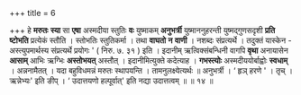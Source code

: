 +++
title = 6

+++
हे **मरुतः** **स्या** सा **एषा** अस्मदीया स्तुतिः **वः** युष्माकम् **अनुभर्त्री** युष्माननुहरन्ती युष्मद्गुणसदृशी **प्रति** **ष्टोभति** प्रत्येकं स्तौति । स्तोभतिः स्तुतिकर्मा । तथा **वाघतो** **न** **वाणी** । नशब्दः संप्रत्यर्थे । तदुक्तं यास्केन - अस्त्युपमार्थस्य संप्रत्यर्थे प्रयोगः ' ( निरु. ७. ३१ ) इति । इदानीम् ऋत्विक्संबन्धिनी वागपि **वृथा** अनायासेन **आसाम्** आभिः ऋग्भिः **अस्तोभयत्** अस्तौत् । इदानीमित्युक्ते कदेत्याह । **गभस्त्योः** अस्मदीययोर्बाह्वोः **स्वधाम्** । अन्ननामैतत् । यदा बहुविधमन्नं मरुतः स्थापयन्ति । तामनुलक्ष्येत्यर्थः ॥ अनुभर्त्री ।  ‘ हृञ् हरणे ' । तृच् । ऋन्नेभ्यः' इति ङीप् ।  ‘ उदात्तयणो हल्पूर्वात्' इति नद्या उदात्तत्वम् ॥ ॥ १४ ॥